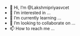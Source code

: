 - 👋 Hi, I’m @Lakshmipriyasvcet
- 👀 I’m interested in ...
- 🌱 I’m currently learning ...
- 💞️ I’m looking to collaborate on ...
- 📫 How to reach me ...

<!---
Lakshmipriyasvcet/Lakshmipriyasvcet is a ✨ special ✨ repository because its `README.md` (this file) appears on your GitHub profile.
You can click the Preview link to take a look at your changes.
--->
